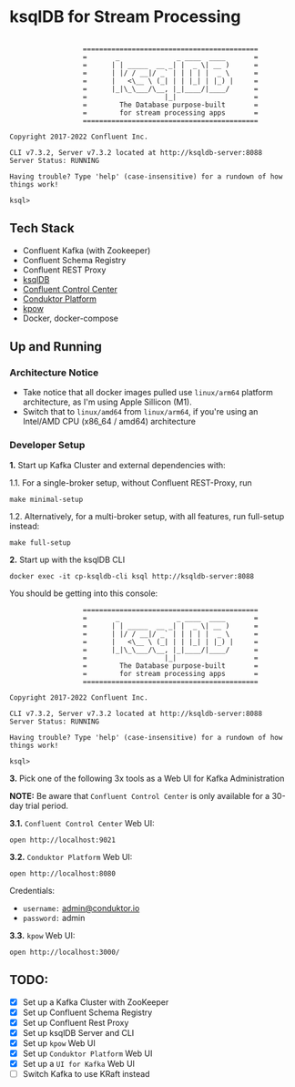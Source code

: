 # ksqlDB for Stream Processing

```

                  ===========================================
                  =       _              _ ____  ____       =
                  =      | | _____  __ _| |  _ \| __ )      =
                  =      | |/ / __|/ _` | | | | |  _ \      =
                  =      |   <\__ \ (_| | | |_| | |_) |     =
                  =      |_|\_\___/\__, |_|____/|____/      =
                  =                   |_|                   =
                  =        The Database purpose-built       =
                  =        for stream processing apps       =
                  ===========================================

Copyright 2017-2022 Confluent Inc.

CLI v7.3.2, Server v7.3.2 located at http://ksqldb-server:8088
Server Status: RUNNING

Having trouble? Type 'help' (case-insensitive) for a rundown of how things work!

ksql>
```

## Tech Stack
- Confluent Kafka (with Zookeeper)
- Confluent Schema Registry
- Confluent REST Proxy
- [ksqlDB](https://ksqldb.io/)
- [Confluent Control Center](https://docs.confluent.io/platform/current/control-center/overview.html)
- [Conduktor Platform](https://www.conduktor.io/explorer/)
- [kpow](https://docs.kpow.io/ce/)
- Docker, docker-compose


## Up and Running

### Architecture Notice
- Take notice that all docker images pulled use `linux/arm64` platform architecture, as I'm using Apple Sillicon (M1).
- Switch that to `linux/amd64` from `linux/arm64`, if you're using an Intel/AMD CPU (x86_64 / amd64) architecture


### Developer Setup

**1.** Start up Kafka Cluster and external dependencies with:

1.1. For a single-broker setup, without Confluent REST-Proxy, run

```shell
make minimal-setup 
```

1.2. Alternatively, for a multi-broker setup, with all features, run full-setup instead:
```shell
make full-setup
```

**2.** Start up with the ksqlDB CLI
```
docker exec -it cp-ksqldb-cli ksql http://ksqldb-server:8088
```

You should be getting into this console:
```
                  ===========================================
                  =       _              _ ____  ____       =
                  =      | | _____  __ _| |  _ \| __ )      =
                  =      | |/ / __|/ _` | | | | |  _ \      =
                  =      |   <\__ \ (_| | | |_| | |_) |     =
                  =      |_|\_\___/\__, |_|____/|____/      =
                  =                   |_|                   =
                  =        The Database purpose-built       =
                  =        for stream processing apps       =
                  ===========================================

Copyright 2017-2022 Confluent Inc.

CLI v7.3.2, Server v7.3.2 located at http://ksqldb-server:8088
Server Status: RUNNING

Having trouble? Type 'help' (case-insensitive) for a rundown of how things work!

ksql>
```

**3.** Pick one of the following 3x tools as a Web UI for Kafka Administration

**NOTE:** Be aware that `Confluent Control Center` is only available for a 30-day trial period.

**3.1.** `Confluent Control Center` Web UI:
```shell
open http://localhost:9021
```

**3.2.** `Conduktor Platform` Web UI:
```shell
open http://localhost:8080
```

Credentials:
- `username:` admin@conduktor.io
- `password:` admin


**3.3.** `kpow` Web UI:

```shell
open http://localhost:3000/
```



## TODO:
- [x] Set up a Kafka Cluster with ZooKeeper
- [x] Set up Confluent Schema Registry
- [x] Set up Confluent Rest Proxy
- [x] Set up ksqlDB Server and CLI
- [x] Set up `kpow` Web UI
- [x] Set up `Conduktor Platform` Web UI
- [x] Set up a `UI for Kafka` Web UI
- [ ] Switch Kafka to use KRaft instead
